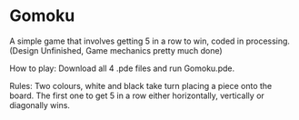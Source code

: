 # Gomoku
A simple game that involves getting 5 in a row to win, coded in processing. (Design Unfinished, Game mechanics pretty much done)

How to play: Download all 4 .pde files and run Gomoku.pde. 

Rules: Two colours, white and black take turn placing a piece onto the board. The first one to get 5 in a row either horizontally, vertically or diagonally wins.
